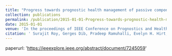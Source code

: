 ```yaml
---
title: "Progress towards prognostic health management of passive components in advanced reactors—Model selection and evaluation"
collection: publications
permalink: /publication/2015-01-01-Progress-towards-prognostic-health-management-of-passive-components-in-advanced-reactorsModel-selection-and-evaluation
date: 2015-01-01
venue: 'In the proceedings of IEEE Conference on Prognostics and Health Management (PHM)'
citation: ' Surajit Roy, Gerges Dib, Pradeep Ramuhalli, Evelyn H. Hirt, Matthew S. Prowant, <strong>Lorenzo Luzi</strong>, Allan F. Pardini, and Stan G. Pitman. <a href="https://ieeexplore.ieee.org/abstract/document/7245059">Progress towards prognostic health management of passive components in advanced reactors—Model selection and evaluation</a>. In the proceedings of IEEE Conference on Prognostics and Health Management (PHM), 2015.'
---
```

paperurl: 'https://ieeexplore.ieee.org/abstract/document/7245059'